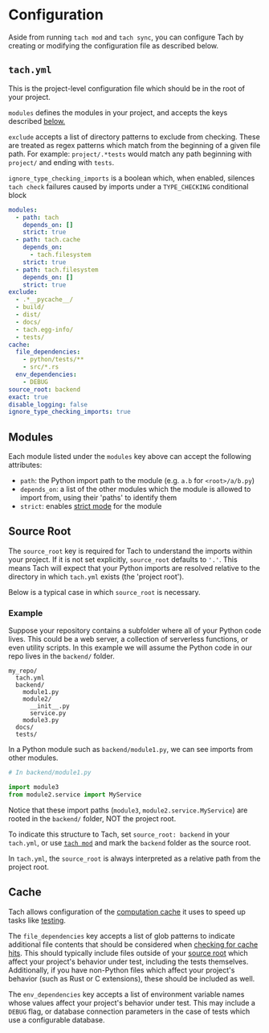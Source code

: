 # Configuration

Aside from running `tach mod` and `tach sync`, you can configure Tach by creating or modifying the configuration file as described below.

## `tach.yml`

This is the project-level configuration file which should be in the root of your project.

`modules` defines the modules in your project, and accepts the keys described [below.](#modules)

`exclude` accepts a list of directory patterns to exclude from checking. These are treated as regex patterns which match from the beginning of a given file path. For example: `project/.*tests` would match any path beginning with `project/` and ending with `tests`.

`ignore_type_checking_imports` is a boolean which, when enabled, silences `tach check` failures caused by imports under a `TYPE_CHECKING` conditional block


```yaml
modules:
  - path: tach
    depends_on: []
    strict: true
  - path: tach.cache
    depends_on:
      - tach.filesystem
    strict: true
  - path: tach.filesystem
    depends_on: []
    strict: true
exclude:
  - .*__pycache__/
  - build/
  - dist/
  - docs/
  - tach.egg-info/
  - tests/
cache:
  file_dependencies:
    - python/tests/**
    - src/*.rs
  env_dependencies:
    - DEBUG
source_root: backend
exact: true
disable_logging: false
ignore_type_checking_imports: true
```

## Modules
Each module listed under the `modules` key above can accept the following attributes:

- `path`: the Python import path to the module (e.g. `a.b` for `<root>/a/b.py`)
- `depends_on`: a list of the other modules which the module is allowed to import from, using their 'paths' to identify them
- `strict`: enables [strict mode](strict-mode.md) for the module

## Source Root
The `source_root` key is required for Tach to understand the imports within your project.
If it is not set explicitly, `source_root` defaults to `'.'`.
This means Tach will expect that your Python imports are resolved relative to the directory in which `tach.yml` exists (the 'project root').

Below is a typical case in which `source_root` is necessary.

### Example

Suppose your repository contains a subfolder where all of your Python code lives. This could be a web server, a collection of serverless functions, or even utility scripts.
In this example we will assume the Python code in our repo lives in the `backend/` folder.
```
my_repo/
  tach.yml
  backend/
    module1.py
    module2/
      __init__.py
      service.py
    module3.py
  docs/
  tests/
```

In a Python module such as `backend/module1.py`, we can see imports from other modules.
```python
# In backend/module1.py

import module3
from module2.service import MyService
```

Notice that these import paths (`module3`, `module2.service.MyService`) are rooted in the `backend/` folder, NOT the project root.

To indicate this structure to Tach, set `source_root: backend` in your `tach.yml`, or use [`tach mod`](usage.md#tach-mod) and mark the `backend` folder as the source root.

In `tach.yml`, the `source_root` is always interpreted as a relative path from the project root.


## Cache

Tach allows configuration of the [computation cache](caching.md) it uses to speed up tasks like [testing](usage.md#tach-test).

The `file_dependencies` key accepts a list of glob patterns to indicate additional file contents that should be considered when [checking for cache hits](caching.md#determining-cache-hits). This should typically include files outside of your [source root](#source-root) which affect your project's behavior under test, including the tests themselves. Additionally, if you have non-Python files which affect your project's behavior (such as Rust or C extensions), these should be included as well.

The `env_dependencies` key accepts a list of environment variable names whose values affect your project's behavior under test. This may include a `DEBUG` flag, or database connection parameters in the case of tests which use a configurable database.
